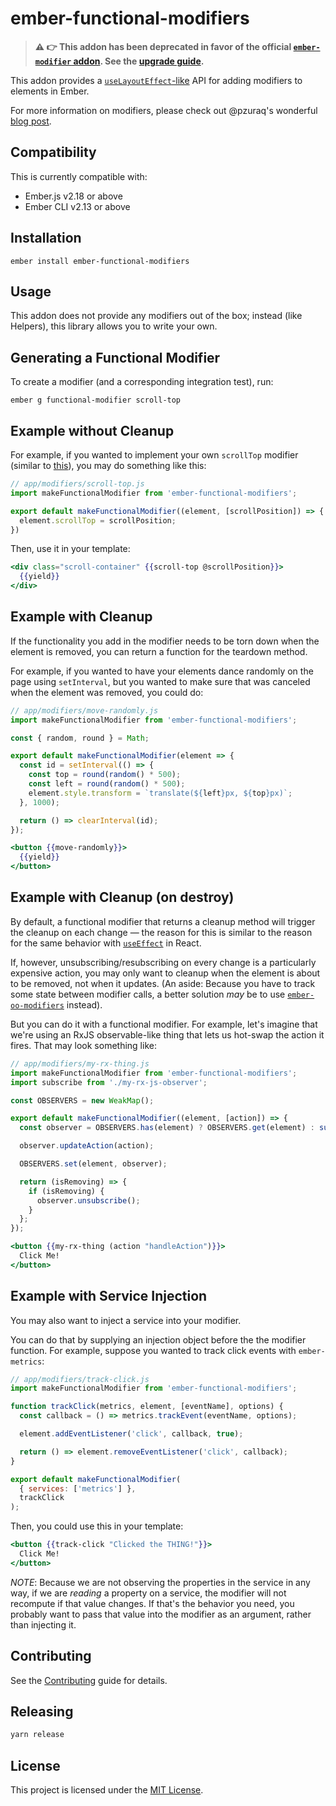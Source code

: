ember-functional-modifiers
==============================================================================

> **:warning: :point_right: This addon has been deprecated in favor of the official [`ember-modifier` addon](https://github.com/ember-modifier/ember-modifier). See the [upgrade guide](https://github.com/ember-modifier/ember-modifier#api-differences).**

This addon provides a [`useLayoutEffect`-like](https://reactjs.org/docs/hooks-reference.html#useeffect) API for adding modifiers to elements in Ember.

For more information on modifiers, please check out @pzuraq's wonderful [blog post](https://www.pzuraq.com/coming-soon-in-ember-octane-part-4-modifiers/).

Compatibility
------------------------------------------------------------------------------

This is currently compatible with:

* Ember.js v2.18 or above
* Ember CLI v2.13 or above


Installation
------------------------------------------------------------------------------

```
ember install ember-functional-modifiers
```

Usage
------------------------------------------------------------------------------

This addon does not provide any modifiers out of the box; instead (like Helpers), this library allows you to write your own.

## Generating a Functional Modifier

To create a modifier (and a corresponding integration test), run:

```
ember g functional-modifier scroll-top
```

## Example without Cleanup

For example, if you wanted to implement your own `scrollTop` modifier (similar to [this](https://github.com/emberjs/ember-render-modifiers#example-scrolling-an-element-to-a-position)), you may do something like this:

```js
// app/modifiers/scroll-top.js
import makeFunctionalModifier from 'ember-functional-modifiers';

export default makeFunctionalModifier((element, [scrollPosition]) => {
  element.scrollTop = scrollPosition;
})
```

Then, use it in your template:

```hbs
<div class="scroll-container" {{scroll-top @scrollPosition}}>
  {{yield}}
</div>
```

## Example with Cleanup

If the functionality you add in the modifier needs to be torn down when the element is removed, you can return a function for the teardown method.

For example, if you wanted to have your elements dance randomly on the page using `setInterval`, but you wanted to make sure that was canceled when the element was removed, you could do:

```js
// app/modifiers/move-randomly.js
import makeFunctionalModifier from 'ember-functional-modifiers';

const { random, round } = Math;

export default makeFunctionalModifier(element => {
  const id = setInterval(() => {
    const top = round(random() * 500);
    const left = round(random() * 500);
    element.style.transform = `translate(${left}px, ${top}px)`;
  }, 1000);

  return () => clearInterval(id);
});

```

```hbs
<button {{move-randomly}}>
  {{yield}}
</button>
```

## Example with Cleanup (on destroy)

By default, a functional modifier that returns a cleanup method will trigger the cleanup on each change — the reason for this is similar to the reason for the same behavior with [`useEffect`](https://reactjs.org/docs/hooks-effect.html#explanation-why-effects-run-on-each-update) in React.

If, however, unsubscribing/resubscribing on every change is a particularly expensive action, you may only want to cleanup when the element is about to be removed, not when it updates. (An aside: Because you have to track some state between modifier calls, a better solution _may_ be to use [`ember-oo-modifiers`](https://github.com/sukima/ember-oo-modifiers) instead).

But you can do it with a functional modifier. For example, let's imagine that we're using an RxJS observable-like thing that lets us hot-swap the action it fires. That may look something like:

```js
// app/modifiers/my-rx-thing.js
import makeFunctionalModifier from 'ember-functional-modifiers';
import subscribe from './my-rx-js-observer';

const OBSERVERS = new WeakMap();

export default makeFunctionalModifier((element, [action]) => {
  const observer = OBSERVERS.has(element) ? OBSERVERS.get(element) : subscribe(element);

  observer.updateAction(action);

  OBSERVERS.set(element, observer);

  return (isRemoving) => {
    if (isRemoving) {
      observer.unsubscribe();
    }
  };
});
```

```hbs
<button {{my-rx-thing (action "handleAction")}}>
  Click Me!
</button>
```

## Example with Service Injection

You may also want to inject a service into your modifier.

You can do that by supplying an injection object before the the modifier function. For example, suppose you wanted to track click events with `ember-metrics`:

```js
// app/modifiers/track-click.js
import makeFunctionalModifier from 'ember-functional-modifiers';

function trackClick(metrics, element, [eventName], options) {
  const callback = () => metrics.trackEvent(eventName, options);

  element.addEventListener('click', callback, true);

  return () => element.removeEventListener('click', callback);
}

export default makeFunctionalModifier(
  { services: ['metrics'] },
  trackClick
);
```

Then, you could use this in your template:

```hbs
<button {{track-click "Clicked the THING!"}}>
  Click Me!
</button>
```

*NOTE*: Because we are not observing the properties in the service in any way, if we are _reading_ a property on a service, the modifier will not recompute if that value changes. If that's the behavior you need, you probably want to pass that value into the modifier as an argument, rather than injecting it.

Contributing
------------------------------------------------------------------------------

See the [Contributing](CONTRIBUTING.md) guide for details.

Releasing
------------------------------------------------------------------------------

```sh
yarn release
```


License
------------------------------------------------------------------------------

This project is licensed under the [MIT License](LICENSE.md).
